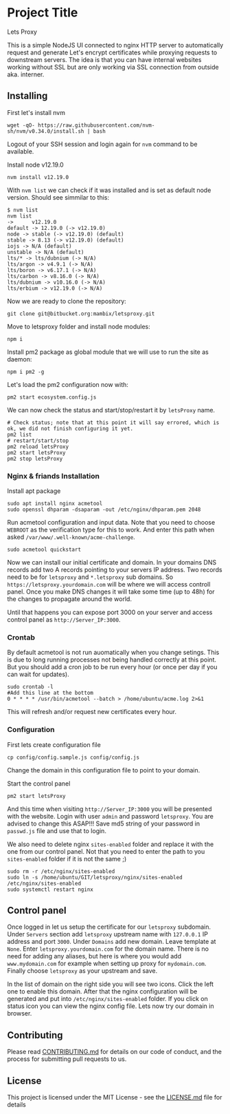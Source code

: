 # Project Title

Lets Proxy

This is a simple NodeJS UI connected to nginx HTTP server to automatically request and generate Let's encrypt certificates while
proxying requests to downstream servers. The idea is that you can have internal websites working without SSL but are only working via SSL connection
from outside aka. interner.

## Installing

First let's install nvm
```
wget -qO- https://raw.githubusercontent.com/nvm-sh/nvm/v0.34.0/install.sh | bash
```
Logout of your SSH session and login again for `nvm` command to be available.

Install node v12.19.0
```
nvm install v12.19.0
```
With `nvm list` we can check if it was installed and is set as default node version. Should see simmilar to this:
```
$ nvm list
nvm list
->      v12.19.0
default -> 12.19.0 (-> v12.19.0)
node -> stable (-> v12.19.0) (default)
stable -> 8.13 (-> v12.19.0) (default)
iojs -> N/A (default)
unstable -> N/A (default)
lts/* -> lts/dubnium (-> N/A)
lts/argon -> v4.9.1 (-> N/A)
lts/boron -> v6.17.1 (-> N/A)
lts/carbon -> v8.16.0 (-> N/A)
lts/dubnium -> v10.16.0 (-> N/A)
lts/erbium -> v12.19.0 (-> N/A)
```

Now we are ready to clone the repository:
```
git clone git@bitbucket.org:mambix/letsproxy.git
```

Move to letsproxy folder and install node modules:
```
npm i
```

Install pm2 package as global module that we will use to run the site as daemon:
```
npm i pm2 -g
```

Let's load the pm2 configuration now with:
```
pm2 start ecosystem.config.js
```

We can now check the status and start/stop/restart it by `letsProxy` name.
```
# Check status; note that at this point it will say errored, which is ok, we did not finish configuring it yet.
pm2 list
# restart/start/stop
pm2 reload letsProxy
pm2 start letsProxy
pm2 stop letsProxy
```

### Nginx & friands Installation

Install apt package
```
sudo apt install nginx acmetool
sudo openssl dhparam -dsaparam -out /etc/nginx/dhparam.pem 2048
```

Run acmetool configuration and input data. Note that you need to choose `WEBROOT` as the verification type for this to work.
And enter this path when asked `/var/www/.well-known/acme-challenge`.
```
sudo acmetool quickstart
```

Now we can install our initial certificate and domain. In your domains DNS records add two A records pointing to your servers IP address.
Two records need to be for `letsproxy` and `*.letsproxy` sub domains. So `https://letsproxy.yourdomain.com` will be where we will access controll panel.
Once you make DNS changes it will take some time (up to 48h) for the changes to propagate around the world.

Until that happens you can expose port 3000 on your server and access control panel as `http://Server_IP:3000`.

### Crontab

By default acmetool is not run auomatically when you change setings.
This is due to long running processes not being handled correctly at this point.
But you should add a cron job to be run every hour (or once per day if you can wait for updates).
```
sudo crontab -l
#Add this line at the bottom
0 * * * * /usr/bin/acmetool --batch > /home/ubuntu/acme.log 2>&1
```
This will refresh and/or request new certificates every hour.

### Configuration

First lets create configuration file

```
cp config/config.sample.js config/config.js
```
Change the domain in this configuration file to point to your domain.


Start the control panel
```
pm2 start letsProxy
```
And this time when visiting `http://Server_IP:3000` you will be presented with the website.
Login with user `admin` and password `letsproxy`. You are advised to change this ASAP!!!
Save md5 string of your password in `passwd.js` file and use that to login.

We also need to delete nginx `sites-enabled` folder and replace it with the one from our control panel.
Not that you need to enter the path to you `sites-enabled` folder if it is not the same ;)
```
sudo rm -r /etc/nginx/sites-enabled
sudo ln -s /home/ubuntu/GIT/letsproxy/nginx/sites-enabled /etc/nginx/sites-enabled
sudo systemctl restart nginx
```

## Control panel

Once logged in let us setup the certificate for our `letsproxy` subdomain. Under `Servers` section
add `letsproxy` upstream name with `127.0.0.1` IP address and port `3000`.
Under `Domains` add new domain. Leave template at `None`. Enter `letsproxy.yourdomain.com` for the domain name.
There is no need for adding any aliases, but here is where you would add `www.mydomain.com` for example when setting up proxy for `mydomain.com`.
Finally choose `letsproxy` as your upstream and save.

In the list of domain on the right side you will see two icons. Click the left one to enable this domain.
After that the nginx configuration will be generated and put into `/etc/nginx/sites-enabled` folder.
If you click on status icon you can view the nginx config file.
Lets now try our domain in browser.

## Contributing

Please read [CONTRIBUTING.md](CONTRIBUTING.md) for details on our code of conduct, and the process for submitting pull requests to us.

## License

This project is licensed under the MIT License - see the [LICENSE.md](LICENSE.md) file for details
